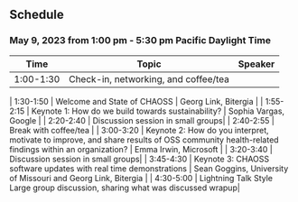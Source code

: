 ## Schedule

### May 9, 2023 from 1:00 pm - 5:30 pm Pacific Daylight Time 

| Time | Topic | Speaker |
| --- | -- | --- |
| 1:00-1:30 | Check-in, networking, and coffee/tea |

| 1:30-1:50 | Welcome and State of CHAOSS | Georg Link, Bitergia |
| 1:55-2:15 | Keynote 1: How do we build  towards sustainability? | Sophia Vargas, Google |
| 2:20-2:40 | Discussion session in small groups|
| 2:40-2:55 | Break with coffee/tea |
| 3:00-3:20 | Keynote 2: How do you interpret, motivate to improve, and share results of OSS community health-related findings within an organization? | Emma Irwin, Microsoft |
| 3:20-3:40 | Discussion session in small groups|
| 3:45-4:30 | Keynote 3: CHAOSS software updates with real time demonstrations | Sean Goggins, University of Missouri and Georg Link, Bitergia |
| 4:30-5:00 | Lightning Talk Style Large group discussion, sharing what was discussed wrapup|
